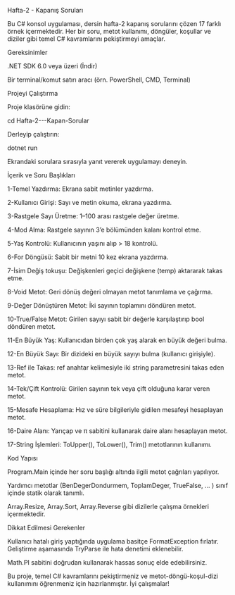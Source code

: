 Hafta-2 - Kapanış Soruları

Bu C# konsol uygulaması, dersin hafta-2 kapanış sorularını çözen 17 farklı örnek içermektedir. Her bir soru, metot kullanımı, döngüler, koşullar ve diziler gibi temel C# kavramlarını pekiştirmeyi amaçlar.

Gereksinimler

.NET SDK 6.0 veya üzeri (İndir)

Bir terminal/komut satırı aracı (örn. PowerShell, CMD, Terminal)

Projeyi Çalıştırma

Proje klasörüne gidin:

cd Hafta-2---Kapan-Sorular

Derleyip çalıştırın:

dotnet run

Ekrandaki sorulara sırasıyla yanıt vererek uygulamayı deneyin.

İçerik ve Soru Başlıkları

1-Temel Yazdırma: Ekrana sabit metinler yazdırma.

2-Kullanıcı Girişi: Sayı ve metin okuma, ekrana yazdırma.

3-Rastgele Sayı Üretme: 1–100 arası rastgele değer üretme.

4-Mod Alma: Rastgele sayının 3’e bölümünden kalanı kontrol etme.

5-Yaş Kontrolü: Kullanıcının yaşını alıp > 18 kontrolü.

6-For Döngüsü: Sabit bir metni 10 kez ekrana yazdırma.

7-İsim Değiş tokuşu: Değişkenleri geçici değişkene (temp) aktararak takas etme.

8-Void Metot: Geri dönüş değeri olmayan metot tanımlama ve çağırma.

9-Değer Dönüştüren Metot: İki sayının toplamını döndüren metot.

10-True/False Metot: Girilen sayıyı sabit bir değerle karşılaştırıp bool döndüren metot.

11-En Büyük Yaş: Kullanıcıdan birden çok yaş alarak en büyük değeri bulma.

12-En Büyük Sayı: Bir dizideki en büyük sayıyı bulma (kullanıcı girişiyle).

13-Ref ile Takas: ref anahtar kelimesiyle iki string parametresini takas eden metot.

14-Tek/Çift Kontrolü: Girilen sayının tek veya çift olduğuna karar veren metot.

15-Mesafe Hesaplama: Hız ve süre bilgileriyle gidilen mesafeyi hesaplayan metot.

16-Daire Alanı: Yarıçap ve π sabitini kullanarak daire alanı hesaplayan metot.

17-String İşlemleri: ToUpper(), ToLower(), Trim() metotlarının kullanımı.

Kod Yapısı

Program.Main içinde her soru başlığı altında ilgili metot çağrıları yapılıyor.

Yardımcı metotlar (BenDegerDondurmem, ToplamDeger, TrueFalse, ... ) sınıf içinde statik olarak tanımlı.

Array.Resize, Array.Sort, Array.Reverse gibi dizilerle çalışma örnekleri içermektedir.

Dikkat Edilmesi Gerekenler

Kullanıcı hatalı giriş yaptığında uygulama basitçe FormatException fırlatır. Geliştirme aşamasında TryParse ile hata denetimi eklenebilir.

Math.PI sabitini doğrudan kullanarak hassas sonuç elde edebilirsiniz.

Bu proje, temel C# kavramlarını pekiştirmeniz ve metot-döngü-koşul-dizi kullanımını öğrenmeniz için hazırlanmıştır. İyi çalışmalar!

